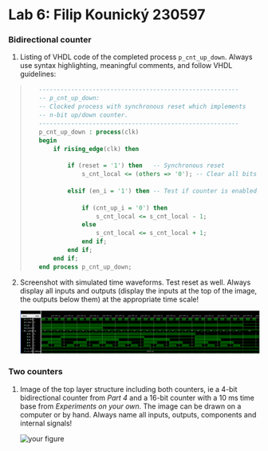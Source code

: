 # Lab 6: Filip Kounický 230597

### Bidirectional counter

1. Listing of VHDL code of the completed process `p_cnt_up_down`. Always use syntax highlighting, meaningful comments, and follow VHDL guidelines:

>```vhdl
>    --------------------------------------------------------
>    -- p_cnt_up_down:
>    -- Clocked process with synchronous reset which implements
>    -- n-bit up/down counter.
>    --------------------------------------------------------
>    p_cnt_up_down : process(clk)
>    begin
>        if rising_edge(clk) then
>        
>            if (reset = '1') then   -- Synchronous reset
>                s_cnt_local <= (others => '0'); -- Clear all bits
>
>            elsif (en_i = '1') then -- Test if counter is enabled
>
>                if (cnt_up_i = '0') then 
>                    s_cnt_local <= s_cnt_local - 1; 
>                else 
>                    s_cnt_local <= s_cnt_local + 1;
>                end if;                
>            end if;
>        end if;
>    end process p_cnt_up_down;
>```

2. Screenshot with simulated time waveforms. Test reset as well. Always display all inputs and outputs (display the inputs at the top of the image, the outputs below them) at the appropriate time scale!

   ![EPWaveforms of counter from Vivado](./images/EPWaveforms_counter.png "EPWaveforms of counter from Vivado")

### Two counters

1. Image of the top layer structure including both counters, ie a 4-bit bidirectional counter from *Part 4* and a 16-bit counter with a 10 ms time base from *Experiments on your own*. The image can be drawn on a computer or by hand. Always name all inputs, outputs, components and internal signals!

   ![your figure]()